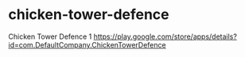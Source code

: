# chicken-tower-defence
Chicken Tower Defence 1
https://play.google.com/store/apps/details?id=com.DefaultCompany.ChickenTowerDefence
